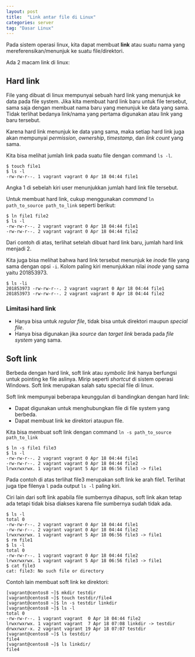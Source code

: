 ```yaml
---
layout: post
title:  "Link antar file di Linux"
categories: server
tag: "Dasar Linux"
---
```


Pada sistem operasi linux, kita dapat membuat **link** atau suatu nama yang mereferensikan/menunjuk ke suatu file/direktori.

Ada 2 macam link di linux:
## Hard link
File yang dibuat di linux mempunyai sebuah hard link yang menunjuk ke data pada file system. Jika kita membuat hard link baru untuk file tersebut, sama saja dengan membuat nama baru yang menunjuk ke data yang sama. Tidak terlihat bedanya link/nama yang pertama digunakan atau link yang baru tersebut.

Karena hard link menunjuk ke data yang sama, maka setiap hard link juga akan mempunyai *permission*, *ownership*, *timestamp*, dan *link count* yang sama.

Kita bisa melihat jumlah link pada suatu file dengan command `ls -l`.
```
$ touch file1
$ ls -l
-rw-rw-r--. 1 vagrant vagrant 0 Apr 18 04:44 file1
```
Angka 1 di sebelah kiri user menunjukkan jumlah hard link file tersebut.

Untuk membuat hard link, cukup menggunakan *command* `ln path_to_source path_to_link` seperti berikut:
```
$ ln file1 file2
$ ls -l
-rw-rw-r--. 2 vagrant vagrant 0 Apr 18 04:44 file1
-rw-rw-r--. 2 vagrant vagrant 0 Apr 18 04:44 file2
```
Dari contoh di atas, terlihat setelah dibuat hard link baru, jumlah hard link menjadi 2.

Kita juga bisa melihat bahwa hard link tersebut menunjuk ke *inode* file yang sama dengan opsi `-i`.
Kolom paling kiri menunjukkan nilai *inode* yang sama yaitu 201853973.
```
$ ls -li
201853973 -rw-rw-r--. 2 vagrant vagrant 0 Apr 18 04:44 file1
201853973 -rw-rw-r--. 2 vagrant vagrant 0 Apr 18 04:44 file2
```

### Limitasi hard link
- Hanya bisa untuk *regular file*, tidak bisa untuk direktori maupun *special file*.
- Hanya bisa digunakan jika *source* dan *target link* berada pada *file system* yang sama.

## Soft link
Berbeda dengan hard link, soft link atau *symbolic link* hanya berfungsi untuk pointing ke file aslinya. Mirip seperti *shortcut* di sistem operasi Windows. Soft link merupakan salah satu special file di linux.

Soft link mempunyai beberapa keunggulan di bandingkan dengan hard link:
- Dapat digunakan untuk menghubungkan file di file system yang berbeda.
- Dapat membuat link ke direktori ataupun file.

Kita bisa membuat soft link dengan command `ln -s path_to_source path_to_link`
```
$ ln -s file1 file3
$ ls -l
-rw-rw-r--. 2 vagrant vagrant 0 Apr 18 04:44 file1
-rw-rw-r--. 2 vagrant vagrant 0 Apr 18 04:44 file2
lrwxrwxrwx. 1 vagrant vagrant 5 Apr 18 06:56 file3 -> file1
```
Pada contoh di atas terlihat file3 merupakan soft link ke arah file1. Terlihat juga tipe filenya `l` pada output `ls -l` paling kiri.

Ciri lain dari soft link apabila file sumbernya dihapus, soft link akan tetap ada tetapi tidak bisa diakses karena file sumbernya sudah tidak ada.
```
$ ls -l
total 0
-rw-rw-r--. 2 vagrant vagrant 0 Apr 18 04:44 file1
-rw-rw-r--. 2 vagrant vagrant 0 Apr 18 04:44 file2
lrwxrwxrwx. 1 vagrant vagrant 5 Apr 18 06:56 file3 -> file1
$ rm file1
$ ls -l
total 0
-rw-rw-r--. 1 vagrant vagrant 0 Apr 18 04:44 file2
lrwxrwxrwx. 1 vagrant vagrant 5 Apr 18 06:56 file3 -> file1
$ cat file3
cat: file3: No such file or directory
```

Contoh lain membuat soft link ke direktori:
```
[vagrant@centos8 ~]$ mkdir testdir
[vagrant@centos8 ~]$ touch testdir/file4
[vagrant@centos8 ~]$ ln -s testdir linkdir
[vagrant@centos8 ~]$ ls -l
total 0
-rw-rw-r--. 1 vagrant vagrant  0 Apr 18 04:44 file2
lrwxrwxrwx. 1 vagrant vagrant  7 Apr 18 07:08 linkdir -> testdir
drwxrwxr-x. 2 vagrant vagrant 19 Apr 18 07:07 testdir
[vagrant@centos8 ~]$ ls testdir/
file4
[vagrant@centos8 ~]$ ls linkdir/
file4
```
